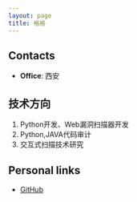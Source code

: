 ```yaml
---
layout: page
title: 格格
---
```


<!--![格格's pic is missing.](https://avatars2.githubusercontent.com/u/16011203?s=460&v=4)-->


## Contacts

- **Office**: 西安

## 技术方向
  1. Python开发、Web漏洞扫描器开发
  2. Python,JAVA代码审计
  3. 交互式扫描技术研究

## Personal links
- [GitHub](#)
